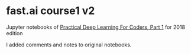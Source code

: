 # fast.ai course1 v2

Jupyter notebooks of [Practical Deep Learning For Coders, Part 1](http://course.fast.ai/) for 2018 edition

I added comments and notes to original notebooks.
